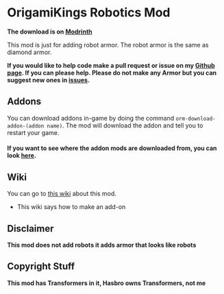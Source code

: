 # **OrigamiKings Robotics Mod**

**The download is on [Modrinth](https://modrinth.com/mod/origamikings-robotics-armor-mod)**

This mod is just for adding robot armor. The robot armor is the same as diamond armor. 

 **If you would like to help code make a pull request or issue on my [Github page](https://github.com/OrigamiKing3612/OrigamiKings-Robotics-Mod). If you can please help. Please do not make any Armor but you can suggest new ones in [issues](https://github.com/OrigamiKing3612/OrigamiKings-Robotics-Mod/issues).**

## Addons
You can download addons in-game by doing the command `orm-download-addon-(addon name)`. The mod will download the addon and tell you to restart your game.

#### If you want to see where the addon mods are downloaded from, you can look [here](https://wiki.origamiking.net/orm/addons.json).

## Wiki 

You can go to [this wiki](http://wiki.origamiking.net) about this mod.
- This wiki says how to make an add-on

## **Disclaimer**
**This mod does not add robots it adds armor that looks like robots**

## Copyright Stuff
**This mod has Transformers in it, Hasbro owns Transformers, not me**
